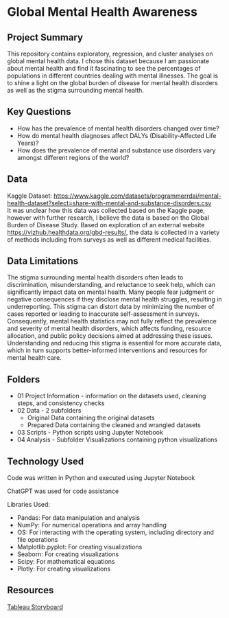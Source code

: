 # Global Mental Health Awareness

## Project Summary
This repository contains exploratory, regression, and cluster analyses on global mental health data. I chose this dataset because I am passionate about mental health and find it fascinating to see the percentages of populations in different countries dealing with mental illnesses. The goal is to shine a light on the global burden of disease for mental health disorders as well as the stigma surrounding mental health.

## Key Questions
* How has the prevalence of mental health disorders changed over time?
* How do mental health diagnoses affect DALYs (Disability-Affected Life Years)?
* How does the prevalence of mental and substance use disorders vary amongst different regions of the world?

## Data
Kaggle Dataset: https://www.kaggle.com/datasets/programmerrdai/mental-health-dataset?select=share-with-mental-and-substance-disorders.csv  
It was unclear how this data was collected based on the Kaggle page, however with further research, I believe the data is based on the Global Burden of Disease Study. Based on exploration of an external website https://vizhub.healthdata.org/gbd-results/, the data is collected in a variety of methods including from surveys as well as different medical facilities.

## Data Limitations
The stigma surrounding mental health disorders often leads to discrimination, misunderstanding, and reluctance to seek help, which can significantly impact data on mental health. Many people fear judgment or negative consequences if they disclose mental health struggles, resulting in underreporting. This stigma can distort data by minimizing the number of cases reported or leading to inaccurate self-assessment in surveys. Consequently, mental health statistics may not fully reflect the prevalence and severity of mental health disorders, which affects funding, resource allocation, and public policy decisions aimed at addressing these issues. Understanding and reducing this stigma is essential for more accurate data, which in turn supports better-informed interventions and resources for mental health care.

## Folders
* 01 Project Information - information on the datasets used, cleaning steps, and consistency checks
* 02 Data - 2 subfolders
  * Original Data containing the original datasets
  * Prepared Data containing the cleaned and wrangled datasets
* 03 Scripts - Python scripts using Jupyter Notebook
* 04 Analysis - Subfolder Visualizations containing python visualizations

## Technology Used
Code was written in Python and executed using Jupyter Notebook

ChatGPT was used for code assistance

Libraries Used:
* Pandas: For data manipulation and analysis
* NumPy: For numerical operations and array handling
* OS: For interacting with the operating system, including directory and file operations
* Matplotlib.pyplot: For creating visualizations
* Seaborn: For creating visualizations
* Scipy: For mathematical equations
* Plotly: For creating visualizations

## Resources
[Tableau Storyboard](https://public.tableau.com/app/profile/sydney.storer/viz/GlobalMentalHealthAwarenessProject/GlobalMentalHealthAwareness)
